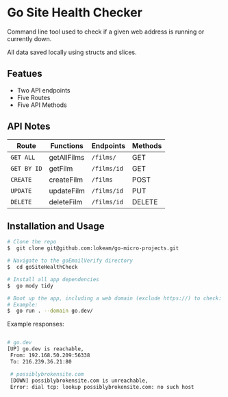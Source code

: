 # Go Site Health Checker
Command line tool used to check if a given web address is running or currently down.

All data saved locally using structs and slices.

## Featues
- Two API endpoints
- Five Routes
- Five API Methods

## API Notes
|Route |Functions |Endpoints | Methods
|--|--|--|--|
|`GET ALL`|getAllFilms|`/films/`|GET|
|`GET BY ID`|getFilm|`/films/id`|GET|
|`CREATE`|createFilm|`/films`|POST|
|`UPDATE`|updateFilm|`/films/id`|PUT|
|`DELETE`|deleteFilm|`/films/id`|DELETE|

## Installation and Usage
```bash
# Clone the repo
$  git clone git@github.com:lokeam/go-micro-projects.git

# Navigate to the goEmailVerify directory
$  cd goSiteHealthCheck

# Install all app dependencies
$  go mody tidy

# Boot up the app, including a web domain (exclude https://) to check:
# Example:
$  go run . --domain go.dev/
```
Example responses:
```bash

# go.dev
[UP] go.dev is reachable,
 From: 192.168.50.209:56338
 To: 216.239.36.21:80

 # possiblybrokensite.com
 [DOWN] possiblybrokensite.com is unreachable,
 Error: dial tcp: lookup possiblybrokensite.com: no such host
```
